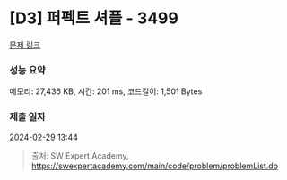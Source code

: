 # [D3] 퍼펙트 셔플 - 3499 

[문제 링크](https://swexpertacademy.com/main/code/problem/problemDetail.do?contestProbId=AWGsRbk6AQIDFAVW) 

### 성능 요약

메모리: 27,436 KB, 시간: 201 ms, 코드길이: 1,501 Bytes

### 제출 일자

2024-02-29 13:44



> 출처: SW Expert Academy, https://swexpertacademy.com/main/code/problem/problemList.do